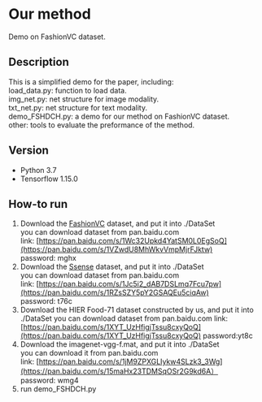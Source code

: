 # Our method 
Demo on FashionVC dataset. 

## Description 
This is a simplified demo for the paper, including:  
load_data.py: function to load data.  
img_net.py: net structure for image modality.  
txt_net.py: net structure for text modality.   
demo_FSHDCH.py: a demo for our method on FashionVC dataset.  
other: tools to evaluate the preformance of the method.  

## Version 
* Python  3.7
* Tensorflow  1.15.0

## How-to run 
1. Download the [FashionVC](https://dl.acm.org/doi/abs/10.1145/3209978.3209996) dataset, and put it into ./DataSet  
    you can download dataset from pan.baidu.com  
    	link: [https://pan.baidu.com/s/1Wc32Upkd4YatSM0L0EgSoQ](https://pan.baidu.com/s/1VZwdU8MhWkvVmpMjrFJktw)  
    	password: mghx   
2. Download the [Ssense](https://dl.acm.org/doi/10.1145/3331184.3331229) dataset, and put it into ./DataSet  
    you can download dataset from pan.baidu.com  
    	link: [https://pan.baidu.com/s/1Jc5i2_dAB7DSLmq7Fcu7pw](https://pan.baidu.com/s/1RZsSZY5pY2GSAQEu5ciqAw)  
    	password: t76c
3. Download the HIER Food-71 dataset constructed by us, and put it into ./DataSet
    you can download dataset from pan.baidu.com
        link:[https://pan.baidu.com/s/1XYT_UzHfigjTssu8cxyQoQ](https://pan.baidu.com/s/1XYT_UzHfigjTssu8cxyQoQ)
        password:yt8c
4. Download the imagenet-vgg-f.mat, and put it into ./DataSet  
    you can download it from pan.baidu.com  
    	link: [https://pan.baidu.com/s/1jM9ZPXGLIykw4SLzk3_3Wg](https://pan.baidu.com/s/15maHx23TDMSqOSr2G9kd6A）  
     	password: wmg4
5. run demo_FSHDCH.py
